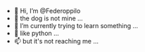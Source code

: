 - 👋 Hi, I’m @Federoppilo
- 👀 the dog is not mine ...
- 🌱 I’m currently trying to learn something ...
- 💞️ like python ...
- 📫 but it's not reaching me ...

<!---
Federoppilo/Federoppilo is a ✨ special ✨ repository because its `README.md` (this file) appears on your GitHub profile.
You can click the Preview link to take a look at your changes.
--->
